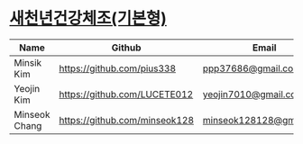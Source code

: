 # [새천년건강체조(기본형)](https://youtu.be/s6qi8dbyHVM?feature=shared)


| Name | Github | Email | Role |
| --- | --- | --- | --- |
| Minsik Kim | https://github.com/pius338 | ppp37686@gmail.com | FE|
| Yeojin Kim | https://github.com/LUCETE012 | yeojin7010@gmail.com | BE |
| Minseok Chang | https://github.com/minseok128 | minseok128128@gmail.com | AI |
